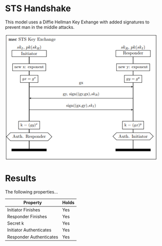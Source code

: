 
# STS Handshake

This model uses a Diffie Hellman Key Exhange with added signatures to prevent man in the middle attacks.

![MSC of ...](/msc/msc_sts.png)

# Results

The following properties...

| Property  | Holds |
| ------------- | ------------- |
| Initiator Finishes | Yes  |
| Responder Finishes | Yes  |
| Secret k | Yes  |
| Initiator Authenticates  | Yes  |
| Responder Authenticates  | Yes  |
